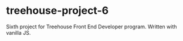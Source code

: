# treehouse-project-6
Sixth project for Treehouse Front End Developer program.
Written with vanilla JS.
